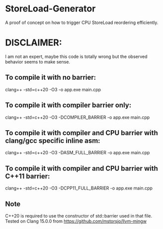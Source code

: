 # StoreLoad-Generator
A proof of concept on how to trigger CPU StoreLoad reordering efficiently.

# DISCLAIMER:
I am not an expert, maybe this code is totally wrong but the observed behavior seems to make sense.

## To compile it with no barrier:
clang++ -std=c++20 -O3 -o app.exe main.cpp

## To compile it with compiler barrier only:
clang++ -std=c++20 -O3 -DCOMPILER_BARRIER -o app.exe main.cpp 

## To compile it with compiler and CPU barrier with clang/gcc specific inline asm:
clang++ -std=c++20 -O3 -DASM_FULL_BARRIER -o app.exe main.cpp 

## To compile it with compiler and CPU barrier with C++11 barrier:
clang++ -std=c++20 -O3 -DCPP11_FULL_BARRIER -o app.exe main.cpp 

## Note
C++20 is required to use the constructor of std::barrier used in that file.
Tested on Clang 15.0.0 from https://github.com/mstorsjo/llvm-mingw
